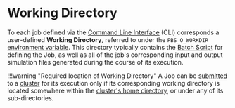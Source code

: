 # Working Directory 

To each job defined via the [Command Line Interface](../../cli/overview.md) (CLI) corresponds a user-defined **Working Directory**, referred to under the `PBS_O_WORKDIR` [environment variable](directives.md#environment-variables). This directory typically contains the [Batch Script](overview.md) for defining the Job, as well as all of the job's corresponding input and output simulation files generated during the course of its execution.

!!!warning "Required location of Working Directory"
    A Job can be [submitted](../actions/submit.md) to a [cluster](../../infrastructure/clusters/overview.md) for its execution only if its corresponding working directory is located somewhere within the [cluster's home directory](../../infrastructure/clusters/directories.md), or under any of its sub-directories. 
